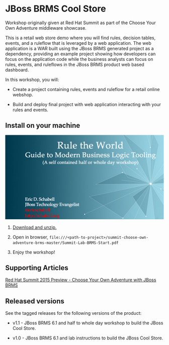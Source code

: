 JBoss BRMS Cool Store
=====================
Workshop originally given at Red Hat Summit as part of the Choose Your Own Adventure middleware showcase.

This is a retail web store demo where you will find rules, decision tables, events, and a ruleflow 
that is leveraged by a web application. The web application is a WAR built using the JBoss BRMS
generated project as a dependency, providing an example project showing how developers can focus on the 
application code while the business analysts can focus on rules, events, and ruleflows in the 
JBoss BRMS product web based dashboard.

In this workshop, you will:

  - Create a project containing rules, events and ruleflow for a retail online webshop.

  - Build and deploy final project with web application interacting with your rules and events.


Install on your machine
-----------------------
![Cover Slide](https://raw.githubusercontent.com/eschabell/summit-choose-own-adventure-brms/master/brms-labs/cover.png)

1. [Download and unzip.](https://github.com/eschabell/summit-choose-own-adventure-brms/archive/master.zip)

2. Open in browser, `file:///<path-to-project>/summit-choose-own-adventure-brms-master/Summit-Lab-BRMS-Start.pdf`

3. Enjoy the workshop! 


Supporting Articles
-------------------
[Red Hat Summit 2015 Preview - Choose Your Own Adventure with JBoss BRMS](http://www.schabell.org/2015/06/redhat-summit-2015-preview-choose-adventure-brms.html)

Released versions
-----------------
See the tagged releases for the following versions of the product:

- v1.1 - JBoss BRMS 6.1 and half to whole day workshop to build the JBoss Cool Store.

- v1.0 - JBoss BRMS 6.1 and lab instructions to build the JBoss Cool Store.
